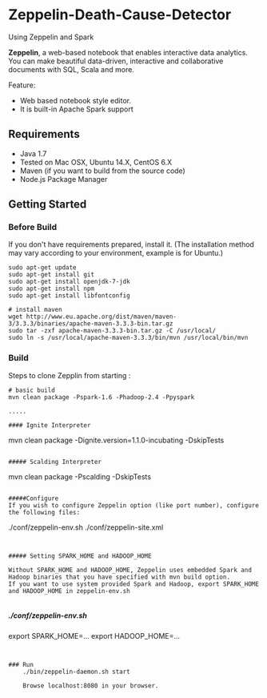 # Zeppelin-Death-Cause-Detector
Using Zeppelin and Spark

**Zeppelin**, a web-based notebook that enables interactive data analytics. You can make beautiful data-driven, interactive and collaborative documents with SQL, Scala and more.

Feature:
   * Web based notebook style editor.
   * It is built-in Apache Spark support

## Requirements
 * Java 1.7
 * Tested on Mac OSX, Ubuntu 14.X, CentOS 6.X
 * Maven (if you want to build from the source code)
 * Node.js Package Manager

## Getting Started

### Before Build
If you don't have requirements prepared, install it. 
(The installation method may vary according to your environment, example is for Ubuntu.)

```
sudo apt-get update
sudo apt-get install git
sudo apt-get install openjdk-7-jdk
sudo apt-get install npm
sudo apt-get install libfontconfig

# install maven
wget http://www.eu.apache.org/dist/maven/maven-3/3.3.3/binaries/apache-maven-3.3.3-bin.tar.gz
sudo tar -zxf apache-maven-3.3.3-bin.tar.gz -C /usr/local/
sudo ln -s /usr/local/apache-maven-3.3.3/bin/mvn /usr/local/bin/mvn
```


### Build
Steps to clone Zepplin from starting :
```
# basic build
mvn clean package -Pspark-1.6 -Phadoop-2.4 -Ppyspark

.....

#### Ignite Interpreter

```
mvn clean package -Dignite.version=1.1.0-incubating -DskipTests
```

##### Scalding Interpreter

```
mvn clean package -Pscalding -DskipTests
```

#####Configure
If you wish to configure Zeppelin option (like port number), configure the following files:

```
./conf/zeppelin-env.sh
./conf/zeppelin-site.xml
```


##### Setting SPARK_HOME and HADOOP_HOME

Without SPARK_HOME and HADOOP_HOME, Zeppelin uses embedded Spark and Hadoop binaries that you have specified with mvn build option.
If you want to use system provided Spark and Hadoop, export SPARK_HOME and HADOOP_HOME in zeppelin-env.sh


```
##### ./conf/zeppelin-env.sh
export SPARK_HOME=...
export HADOOP_HOME=...
```


### Run
    ./bin/zeppelin-daemon.sh start

    Browse localhost:8080 in your browser.
